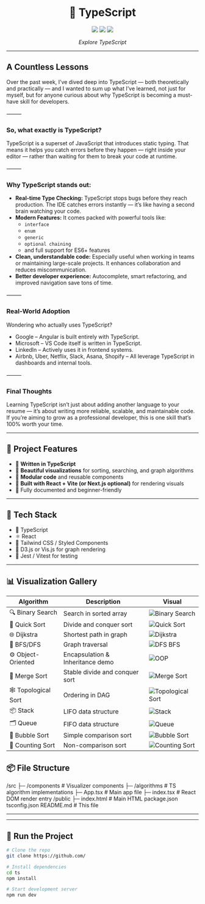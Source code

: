 <h1 align="center">🚀 TypeScript</h1>
<p align="center">
  <img src="https://img.shields.io/badge/Language-TypeScript-blue?style=for-the-badge" />
  <img src="https://img.shields.io/badge/Focus-DSA%20+%20Visualisation-orange?style=for-the-badge" />
  <img src="https://img.shields.io/badge/Level-Beginner%20to%20Advanced-success?style=for-the-badge" />
</p>

<p align="center"><i>Explore TypeScript</i></p>

---

## A Countless Lessons

Over the past week, I’ve dived deep into TypeScript — both theoretically and practically — and I wanted to sum up what I’ve learned, not just for myself, but for anyone curious about why TypeScript is becoming a must-have skill for developers.

⸻

### So, what exactly is TypeScript?

TypeScript is a superset of JavaScript that introduces static typing. That means it helps you catch errors before they happen — right inside your editor — rather than waiting for them to break your code at runtime.

⸻

### Why TypeScript stands out:

- **Real-time Type Checking:** TypeScript stops bugs before they reach production. The IDE catches errors instantly — it’s like having a second brain watching your code.  
- **Modern Features:** It comes packed with powerful tools like:
  - `interface`  
  - `enum`  
  - `generic`  
  - `optional chaining`  
  - and full support for ES6+ features  
- **Clean, understandable code:** Especially useful when working in teams or maintaining large-scale projects. It enhances collaboration and reduces miscommunication.  
- **Better developer experience:** Autocomplete, smart refactoring, and improved navigation save tons of time.

⸻

### Real-World Adoption

Wondering who actually uses TypeScript?

- Google – Angular is built entirely with TypeScript.  
- Microsoft – VS Code itself is written in TypeScript.  
- LinkedIn – Actively uses it in frontend systems.  
- Airbnb, Uber, Netflix, Slack, Asana, Shopify – All leverage TypeScript in dashboards and internal tools.

⸻

### Final Thoughts

Learning TypeScript isn’t just about adding another language to your resume — it’s about writing more reliable, scalable, and maintainable code. If you’re aiming to grow as a professional developer, this is one skill that’s 100% worth your time.

---

## 🌟 Project Features

- 🔹 **Written in TypeScript**  
- 🔹 **Beautiful visualizations** for sorting, searching, and graph algorithms  
- 🔹 **Modular code** and reusable components  
- 🔹 **Built with React + Vite (or Next.js optional)** for rendering visuals  
- 🔹 Fully documented and beginner-friendly  

---

## 📁 Tech Stack

- 🧠 TypeScript  
- ⚛️ React  
- 🎨 Tailwind CSS / Styled Components  
- 🔮 D3.js or Vis.js for graph rendering  
- 🧪 Jest / Vitest for testing  

---

## 📊 Visualization Gallery

| Algorithm             | Description                     | Visual                                                                                      |
|-----------------------|---------------------------------|---------------------------------------------------------------------------------------------|
| 🔍 Binary Search       | Search in sorted array           | ![Binary Search](https://upload.wikimedia.org/wikipedia/commons/8/83/Binary_Search_Depiction.gif) |
| 🔀 Quick Sort          | Divide and conquer sort          | ![Quick Sort](https://upload.wikimedia.org/wikipedia/commons/6/6a/Sorting_quicksort_anim.gif)       |
| 🌐 Dijkstra            | Shortest path in graph           | ![Dijkstra](https://upload.wikimedia.org/wikipedia/commons/5/57/Dijkstra_Animation.gif)            |
| 🌳 BFS/DFS             | Graph traversal                  | ![DFS BFS](https://visualgo.net/img/gif/dfsBfs.gif)                                              |
| ⚙️ Object-Oriented     | Encapsulation & Inheritance demo | ![OOP](https://media.giphy.com/media/3o7bu3XilJ5BOiSGic/giphy.gif) <!-- This is a generic OOP gif --> |
| 🧮 Merge Sort          | Stable divide and conquer sort  | ![Merge Sort](https://upload.wikimedia.org/wikipedia/commons/c/cc/Merge-sort-example-300px.gif)    |
| 🕸️ Topological Sort    | Ordering in DAG                 | ![Topological Sort](https://upload.wikimedia.org/wikipedia/commons/4/49/Topological_sort_animated.gif) |
| 📦 Stack               | LIFO data structure             | ![Stack](https://upload.wikimedia.org/wikipedia/commons/2/29/Data_stack_push_pop.gif)              |
| 🗂️ Queue               | FIFO data structure             | ![Queue](https://upload.wikimedia.org/wikipedia/commons/8/83/Queue_example.gif)                   |
| 🔄 Bubble Sort         | Simple comparison sort          | ![Bubble Sort](https://upload.wikimedia.org/wikipedia/commons/c/c8/Bubble-sort-example-300px.gif) |
| 🔢 Counting Sort       | Non-comparison sort             | ![Counting Sort](https://upload.wikimedia.org/wikipedia/commons/7/7f/Counting_sort_animation.gif)  |



## 📦 File Structure

/src
├─ /components # Visualizer components
├─ /algorithms # TS algorithm implementations
├─ App.tsx # Main app file
├─ index.tsx # React DOM render entry
/public
├─ index.html # Main HTML
package.json
tsconfig.json
README.md # This file


---



---

## 🚀 Run the Project

```bash
# Clone the repo
git clone https://github.com/

# Install dependencies
cd ts
npm install

# Start development server
npm run dev
